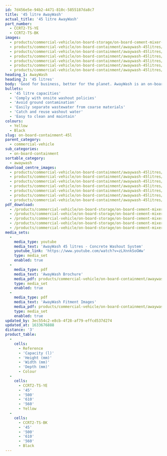 ```yaml
---
id: 7d456e5e-94b2-4471-810c-5855187da8c7
title: '45 litre AwayWash'
actual_title: '45 litre AwayWash'
part_number:
  - CCRT2-TS-YE
  - CCRT2-TS-BK
images:
  - products/commercial-vehicle/on-board-storage/on-board-cement-mixer-concrete-washout/45l/images-lr/Product_Image_776x776_(518x518_focus_area)-AwayWash-MKII_01.jpg
  - products/commercial-vehicle/on-board-containment/awaywash-45litres/images-lr/CCRT2-TS_BK_01.jpg
  - products/commercial-vehicle/on-board-containment/awaywash-45litres/images-lr/CCRT2-TS_YE_03.jpg
  - products/commercial-vehicle/on-board-containment/awaywash-45litres/images-lr/CCRT2-TS_YE_01.jpg
  - products/commercial-vehicle/on-board-containment/awaywash-45litres/images-lr/CCRT2-TS_YE_02.jpg
  - products/commercial-vehicle/on-board-containment/awaywash-45litres/images-lr/CCRT2-TS_YE_04.jpg
  - products/commercial-vehicle/on-board-containment/awaywash-45litres/images-lr/CCRT2-TS_YE_05.jpg
heading_1: AwayWash
heading_2: '45 litres'
body: 'Good for business, better for the planet. AwayWash is an on-board concrete washout system which makes washing out on-site cleaner and quicker.'
bullets:
  - '45 litre capacities'
  - 'Comply with onsite washout policies'
  - 'Avoid ground contamination'
  - 'Easily separate wastewater from coarse materials'
  - 'Catch and reuse washout water'
  - 'Easy to clean and maintain'
colours:
  - Yellow
  - Black
slug: on-board-containment-45l
parent_category:
  - commercial-vehicle
sub_categories:
  - on-board-containment
sortable_category:
  - awaywash
download_centre_images:
  - products/commercial-vehicle/on-board-containment/awaywash-45litres/images-hr/CCRT2-TS-YE_01.jpg
  - products/commercial-vehicle/on-board-containment/awaywash-45litres/images-hr/CCRT2-TS-YE_017.jpg
  - products/commercial-vehicle/on-board-containment/awaywash-45litres/images-hr/CCRT2-TS-BK_01.jpg
  - products/commercial-vehicle/on-board-containment/awaywash-45litres/images-hr/CCRT2-TS-YE_029.jpg
  - products/commercial-vehicle/on-board-containment/awaywash-45litres/images-hr/CCRT2-TS-YE_032.jpg
  - products/commercial-vehicle/on-board-containment/awaywash-45litres/images-hr/CCRT2-TS-YE_034.jpg
  - products/commercial-vehicle/on-board-containment/awaywash-45litres/images-hr/CCRT2-TS-YE_037.jpg
pdf_download:
  - /products/commercial-vehicle/on-board-storage/on-board-cement-mixer-concrete-washout/45l/images-hr/AwayWash-MKII_01.jpg
  - /products/commercial-vehicle/on-board-storage/on-board-cement-mixer-concrete-washout/45l/images-hr/AwayWash-MKII_02.jpg
  - /products/commercial-vehicle/on-board-storage/on-board-cement-mixer-concrete-washout/45l/images-hr/AwayWash-MKII_03.jpg
  - /products/commercial-vehicle/on-board-storage/on-board-cement-mixer-concrete-washout/45l/images-hr/AwayWash-MKII_04.jpg
  - /products/commercial-vehicle/on-board-storage/on-board-cement-mixer-concrete-washout/45l/images-hr/AwayWash-MKII_05.jpg
media_sets:
  -
    media_type: youtube
    media_text: 'AwayWash 45 litres - Concrete Washout System'
    youtube_link: 'https://www.youtube.com/watch?v=zLXnnkSoGWw'
    type: media_set
    enabled: true
  -
    media_type: pdf
    media_text: 'AwayWash Brochure'
    media_pdf: products/commercial-vehicle/on-board-containment/awaywash-45litres/pdf-lr/AwayWash_brochure.pdf
    type: media_set
    enabled: true
  -
    media_type: pdf
    media_text: 'AwayWash Fitment Images'
    media_pdf: products/commercial-vehicle/on-board-containment/awaywash-45litres/pdf-lr/AwayWash_Fitment.pdf
    type: media_set
    enabled: true
updated_by: 3ec554c2-e8cb-4f28-af79-effcd537d274
updated_at: 1633676888
distance: '3'
product_table:
  -
    cells:
      - Reference
      - 'Capacity (l)'
      - 'Height (mm)'
      - 'Width (mm)'
      - 'Depth (mm)'
      - Colour
  -
    cells:
      - CCRT2-TS-YE
      - '45'
      - '500'
      - '610'
      - '560'
      - Yellow
  -
    cells:
      - CCRT2-TS-BK
      - '45'
      - '500'
      - '610'
      - '560'
      - Black
---
```

